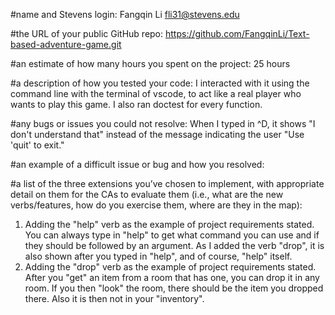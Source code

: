 #name and Stevens login:
Fangqin Li fli31@stevens.edu

#the URL of your public GitHub repo:
https://github.com/FangqinLi/Text-based-adventure-game.git

#an estimate of how many hours you spent on the project:
25 hours

#a description of how you tested your code:
I interacted with it using the command line with the terminal of vscode, to act like a real player who wants to play this game. I also ran doctest for every function.

#any bugs or issues you could not resolve:
When I typed in ^D, it shows "I don't understand that" instead of the message indicating the user "Use 'quit' to exit."

#an example of a difficult issue or bug and how you resolved:


#a list of the three extensions you’ve chosen to implement, with appropriate detail on them for the CAs to evaluate them (i.e., what are the new verbs/features, how do you exercise them, where are they in the map):
1. Adding the "help" verb as the example of project requirements stated. You can always type in "help" to get what command you can use and if they should be followed by an argument. As I added the verb "drop", it is also shown after you typed in "help", and of course, "help" itself.
2. Adding the "drop" verb as the example of project requirements stated. After you "get" an item from a room that has one, you can drop it in any room. If you then "look" the room, there should be the item you dropped there. Also it is then not in your "inventory".
